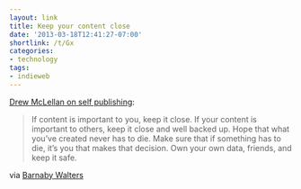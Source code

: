 ```yaml
---
layout: link
title: Keep your content close
date: '2013-03-18T12:41:27-07:00'
shortlink: /t/Gx
categories:
- technology
tags:
- indieweb
---
```

[Drew McLellan on self publishing](http://allinthehead.com/retro/365/ideas-of-march-2013):

> If content is important to you, keep it close. If your content is important to others, keep it close and well backed up. Hope that what you’ve created never has to die. Make sure that if something has to die, it’s you that makes that decision. Own your own data, friends, and keep it safe.

via [Barnaby Walters](http://waterpigs.co.uk/notes/1126/)
